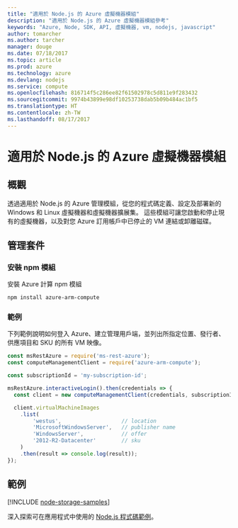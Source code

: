 ```yaml
---
title: "適用於 Node.js 的 Azure 虛擬機器模組"
description: "適用於 Node.js 的 Azure 虛擬機器模組參考"
keywords: "Azure, Node, SDK, API, 虛擬機器, vm, nodejs, javascript"
author: tomarcher
ms.author: tarcher
manager: douge
ms.date: 07/18/2017
ms.topic: article
ms.prod: azure
ms.technology: azure
ms.devlang: nodejs
ms.service: compute
ms.openlocfilehash: 816714f5c286ee82f61502978c5d811e9f283432
ms.sourcegitcommit: 9974b43899e98df10253738dab5b09b484ac1bf5
ms.translationtype: HT
ms.contentlocale: zh-TW
ms.lasthandoff: 08/17/2017
---
```

# <a name="azure-virtual-machine-modules-for-nodejs"></a>適用於 Node.js 的 Azure 虛擬機器模組

## <a name="overview"></a>概觀

透過適用於 Node.js 的 Azure 管理模組，從您的程式碼定義、設定及部署新的 Windows 和 Linux 虛擬機器和虛擬機器擴展集。 這些模組可讓您啟動和停止現有的虛擬機器，以及對您 Azure 訂用帳戶中已停止的 VM 連結或卸離磁碟。

## <a name="management-package"></a>管理套件

### <a name="install-the-npm-module"></a>安裝 npm 模組

安裝 Azure 計算 npm 模組

```bash
npm install azure-arm-compute
```   

### <a name="example"></a>範例

下列範例說明如何登入 Azure、建立管理用戶端，並列出所指定位置、發行者、供應項目和 SKU 的所有 VM 映像。

```javascript
const msRestAzure = require('ms-rest-azure');
const computeManagementClient = require('azure-arm-compute');

const subscriptionId = 'my-subscription-id';

msRestAzure.interactiveLogin().then(credentials => {
  const client = new computeManagementClient(credentials, subscriptionId);

  client.virtualMachineImages
    .list(
        'westus',                   // location
        'MicrosoftWindowsServer',   // publisher name
        'WindowsServer',            // offer
        '2012-R2-Datacenter'        // sku
    )
    .then(result => console.log(result));
});
```

## <a name="samples"></a>範例

[!INCLUDE [node-storage-samples](../docs-ref-conceptual/includes/virtualmachines-samples.md)]

深入探索可在應用程式中使用的 [Node.js 程式碼範例](https://azure.microsoft.com/resources/samples/?platform=nodejs)。
